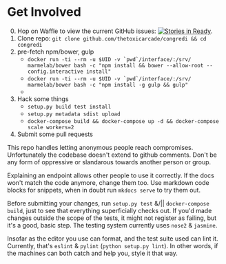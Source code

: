 # Get Involved
0. Hop on Waffle to view the current GitHub issues:
    [![Stories in Ready](https://badge.waffle.io/congredi/congredi.png?label=ready&title=Ready)](https://waffle.io/congredi/congredi).
1. Clone repo:
    `git clone github.com/thetoxicarcade/congredi && cd congredi`
2. pre-fetch npm/bower, gulp
    * ```docker run -ti --rm -u $UID -v `pwd`/interface/:/srv/ marmelab/bower bash -c "npm install && bower --allow-root --config.interactive install"```
    * ```docker run -ti --rm -u $UID -v `pwd`/interface/:/srv/ marmelab/bower bash -c "npm install -g gulp && gulp"```
    *
2. Hack some things
    * `setup.py build test install`
    * `setup.py metadata sdist upload`
    * `docker-compose build && docker-compose up -d && docker-compose scale workers=2`
3. Submit some pull requests


This repo handles letting anonymous people reach compromises. Unfortunately the 
codebase doesn't extend to github comments. Don't be any form of oppressive or
slandarous towards another person or group.

Explaining an endpoint allows other people to use it correctly. If the
docs won't match the code anymore, change them too. Use markdown code
blocks for snippets, when in doubt run `mkdocs serve` to try them out.

Before submitting your changes, run `setup.py test` &/|| `docker-compose build`,
just to see that everything superficially checks out. If you'd made changes
outside the scope of the tests, it might not register as failing, but it's
a good, basic step. The testing system currently uses `nose2` & `jasmine`.

Insofar as the editor you use can format, and the test suite used can lint it.
Currently, that's `eslint` & `pylint` (`python setup.py lint`).
In other words, if the machines can both catch and help you, style it that way.

